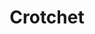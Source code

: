 ---
title: Crotchet
publishDate: 1999-07-30 00:00:00
img: /assets/sennanImage1.png
img_alt: Sennan-city digital signage
description: |
   Digital signage promotion project for tourism in Sennan-city
tags:
  - Digital signage
  - Web
  - local administration
---